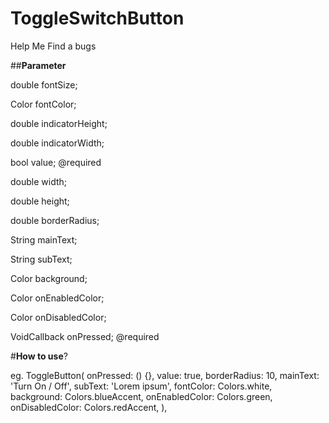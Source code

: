 # ToggleSwitchButton
Help Me Find a bugs

##__Parameter__

  double fontSize;

  Color fontColor;

  double indicatorHeight;

  double indicatorWidth;

  bool value; @required

  double width;

  double height;

  double borderRadius;

  String mainText;

  String subText;

  Color background;

  Color onEnabledColor;

  Color onDisabledColor;

  VoidCallback onPressed; @required
  
  #__How to use__?
  
  eg. ToggleButton(
                      onPressed: () {},
                      value: true,
                      borderRadius: 10,
                      mainText: 'Turn On / Off',
                      subText: 'Lorem ipsum',
                      fontColor: Colors.white,
                      background: Colors.blueAccent,
                      onEnabledColor: Colors.green,
                      onDisabledColor: Colors.redAccent,
      ),
